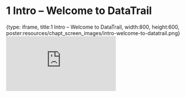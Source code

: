 # 1 Intro – Welcome to DataTrail
 
{type: iframe, title:1 Intro – Welcome to DataTrail, width:800, height:600, poster:resources/chapt_screen_images/intro-welcome-to-datatrail.png}
![](https://datatrail-jhu.github.io/DataTrail/no_toc/intro-welcome-to-datatrail.html)
 

 
